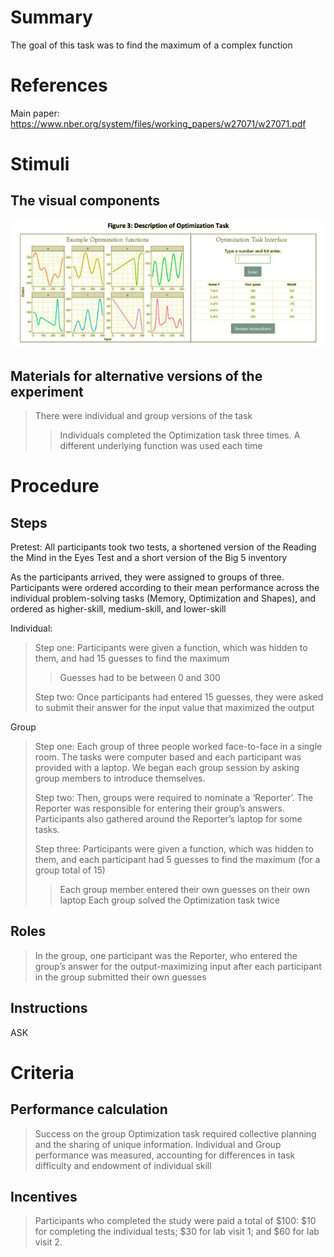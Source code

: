 # Summary
The goal of this task was to find the maximum of a complex function

# References
Main paper: https://www.nber.org/system/files/working_papers/w27071/w27071.pdf

# Stimuli
## The visual components
![Optimization.](images/Optimization.png)

## Materials for alternative versions of the experiment 
> There were individual and group versions of the task
> > Individuals completed the Optimization task three times. A different underlying function was used each time

# Procedure
## Steps
Pretest: All participants took two tests, a shortened version of the Reading the Mind in the Eyes Test and a short version of the Big 5 inventory

As the participants arrived, they were assigned to groups of three. Participants were ordered according to their mean performance across the individual problem-solving tasks (Memory, Optimization
and Shapes), and ordered as higher-skill, medium-skill, and lower-skill

Individual:
> Step one: Participants were given a function, which was hidden to them, and had 15 guesses to find the maximum
> 
> > Guesses had to be between 0 and 300
> > 
> Step two: Once participants had entered 15 guesses, they were asked to submit their answer for the input value that maximized the output

Group
> Step one: Each group of three people worked face-to-face in a single room. The tasks were computer based and each participant was provided with a laptop. We began each group session by asking group members to
introduce themselves. 
>
> Step two: Then, groups were required to nominate a ‘Reporter’. The Reporter was responsible for entering their group’s answers. Participants also gathered around the Reporter’s laptop
for some tasks.
>
> Step three: Participants were given a function, which was hidden to them, and each participant had 5 guesses to find the maximum (for a group total of 15)
> > Each group member entered their own guesses on their own laptop
> > Each group solved the Optimization task twice

## Roles 
> In the group, one participant was the Reporter, who entered the group’s answer for the output-maximizing input after each participant in the group submitted their own guesses

## Instructions
ASK 

# Criteria
## Performance calculation
>Success on the group Optimization task required collective planning and the sharing of unique information.
>Individual and Group performance was measured, accounting for differences in task difficulty and endowment of individual skill

## Incentives
> Participants who completed the study were paid a total of $100: $10 for completing the individual tests; $30 for lab visit 1; and $60 for lab visit 2. 
